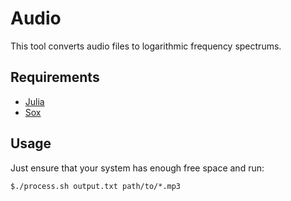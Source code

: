 Audio
=====

This tool converts audio files to logarithmic frequency spectrums.

Requirements
------------
 - [Julia](http://julialang.org/)
 - [Sox](http://sox.sourceforge.net/)

Usage
-----
Just ensure that your system has enough free space and run:

	$./process.sh output.txt path/to/*.mp3

